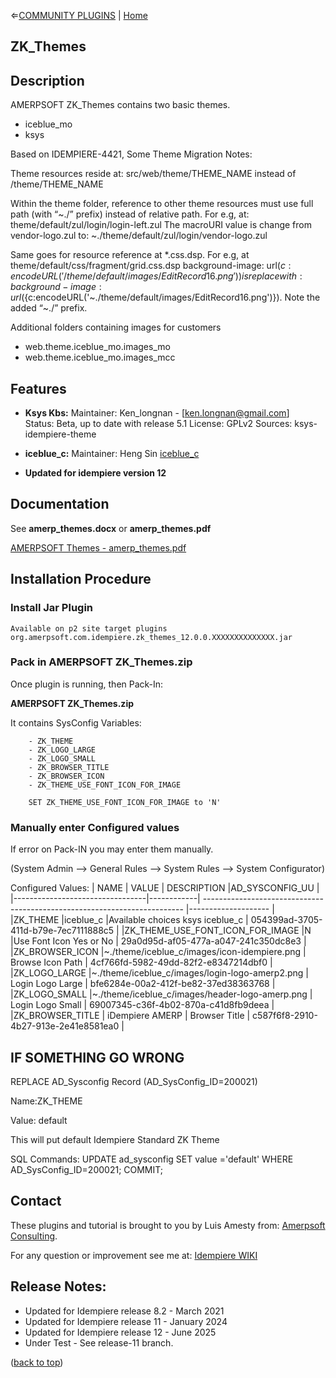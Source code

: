 &lArr;[COMMUNITY PLUGINS](../README.md) | [Home](../README.md)
## <b>ZK_Themes</b>

<a name="readme-top"></a>

## <b>Description</b>

AMERPSOFT ZK_Themes contains two basic themes.
- iceblue_mo
- ksys

Based on IDEMPIERE-4421, Some Theme Migration Notes:

Theme resources reside at:
src/web/theme/THEME_NAME 
instead of /theme/THEME_NAME

Within the theme folder, reference to other theme resources must use full path (with “~./” prefix) instead of relative path. 
For e.g, at:
theme/default/zul/login/login-left.zul
The macroURI value is change from vendor-logo.zul
to:
~./theme/default/zul/login/vendor-logo.zul


Same goes for resource reference at *.css.dsp. 
For e.g, at theme/default/css/fragment/grid.css.dsp background-image: url(${c:encodeURL('/theme/default/images/EditRecord16.png')}) 
is replace with:
background-image: url(${c:encodeURL('~./theme/default/images/EditRecord16.png')}). 
Note the added “~./” prefix.
</pre>

Additional folders containing images for customers

- web.theme.iceblue_mo.images_mo
- web.theme.iceblue_mo.images_mcc

## <b>Features</b>

* <b>Ksys Kbs:</b>
Maintainer: Ken_longnan - [ken.longnan@gmail.com]
Status: Beta, up to date with release 5.1
License: GPLv2
Sources: ksys-idempiere-theme


* <b>iceblue_c:</b>
Maintainer: Heng Sin
[iceblue_c](https://github.com/hengsin/idempiere-examples)

* <b>Updated for idempiere version 12</b>

## <b>Documentation</b>


See <b>amerp_themes.docx</b>   or   <b>amerp_themes.pdf</b>


[AMERPSOFT Themes - amerp_themes.pdf ](./documentation/amerp_themes.pdf)

## <b>Installation Procedure</b>

### <b>Install Jar Plugin </b>
    Available on p2 site target plugins
    org.amerpsoft.com.idempiere.zk_themes_12.0.0.XXXXXXXXXXXXXX.jar

### <b>Pack in AMERPSOFT ZK_Themes.zip</b>

Once plugin is running, then Pack-In:

<b>AMERPSOFT ZK_Themes.zip</b>

It contains SysConfig Variables:
```text
    - ZK_THEME 
    - ZK_LOGO_LARGE
    - ZK_LOGO_SMALL
    - ZK_BROWSER_TITLE
    - ZK_BROWSER_ICON
    - ZK_THEME_USE_FONT_ICON_FOR_IMAGE 
    
    SET ZK_THEME_USE_FONT_ICON_FOR_IMAGE to 'N'
```

### <b>Manually enter Configured values</b>

If error on Pack-IN you may enter them manually.

(System Admin --> General Rules --> System Rules --> System Configurator)

Configured Values:
| NAME	                          | VALUE	   | DESCRIPTION	                                                           |AD_SYSCONFIG_UU      |
|---------------------------------|------------| ------------------------------------------------------------------------- |-------------------- | 
|ZK_THEME	                      |iceblue_c	       |Available choices ksys iceblue_c  |	054399ad-3705-411d-b79e-7ec7111888c5 |
|ZK_THEME_USE_FONT_ICON_FOR_IMAGE |N	       |Use Font Icon Yes or No	                                                   | 29a0d95d-af05-477a-a047-241c350dc8e3 |
|ZK_BROWSER_ICON	              |~./theme/iceblue_c/images/icon-idempiere.png	| Browse Icon Path	| 4cf766fd-5982-49dd-82f2-e8347214dbf0 |
|ZK_LOGO_LARGE	                  |~./theme/iceblue_c/images/login-logo-amerp2.png	| Login Logo Large	| bfe6284e-00a2-412f-be82-37ed38363768 |
|ZK_LOGO_SMALL	                  |~./theme/iceblue_c/images/header-logo-amerp.png	| Login Logo Small	| 69007345-c36f-4b02-870a-c41d8fb9deea |
|ZK_BROWSER_TITLE	              | iDempiere AMERP |	Browser Title	| c587f6f8-2910-4b27-913e-2e41e8581ea0 |


## <b>IF SOMETHING GO WRONG</b>

REPLACE AD_Sysconfig Record (AD_SysConfig_ID=200021)

Name:ZK_THEME

Value: default

This will put default Idempiere Standard ZK Theme
    
SQL Commands: 
UPDATE ad_sysconfig SET value ='default' WHERE AD_SysConfig_ID=200021;
COMMIT;


<!-- CONTACT -->
## Contact

These plugins and tutorial is brought to you by Luis Amesty from: [Amerpsoft Consulting](http://amerpsoft.com/). 

For any question or improvement see me at: [Idempiere WIKI](https://wiki.idempiere.org/en/User:Luisamesty)


## Release Notes:

- Updated for Idempiere release 8.2 - March 2021
- Updated for Idempiere release 11 - January 2024
- Updated for Idempiere release 12 - June 2025
- Under Test - See release-11 branch.

<p align="left">(<a href="#readme-top">back to top</a>)</p>

